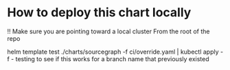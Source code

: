 # How to deploy this chart locally


!! Make sure you are pointing toward a local cluster
From the root of the repo

helm template test ./charts/sourcegraph -f ci/override.yaml | kubectl apply -f -
testing to see if this works for a branch name that previously existed
